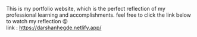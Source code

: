 This is my portfolio website, which is the perfect reflection of my professional learning and accomplishments.
feel free to click  the link below to watch my reflection 😛  
link : https://darshanhegde.netlify.app/
